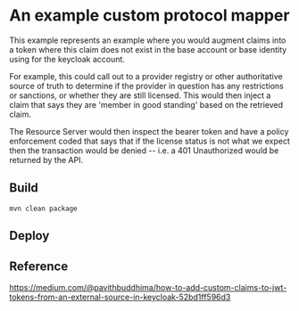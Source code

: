 # An example custom protocol mapper

This example represents an example where you would augment claims into a token where this claim does not exist in the base account or base identity using for the keycloak account.

For example, this could call out to a provider registry or other authoritative source of truth to determine if the provider in question has any restrictions or sanctions, or whether they are still licensed. This would then inject a claim that says they are 'member in good standing' based on the retrieved claim.  

The Resource Server would then inspect the bearer token and have a policy enforcement coded that says that if the license status is not what we expect then the transaction would be denied -- i.e. a 401 Unauthorized would be returned by the API. 

## Build

`mvn clean package`

## Deploy

## Reference

<https://medium.com/@pavithbuddhima/how-to-add-custom-claims-to-jwt-tokens-from-an-external-source-in-keycloak-52bd1ff596d3>
